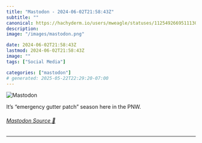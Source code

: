 ```yaml
---
title: "Mastodon - 2024-06-02T21:58:43Z"
subtitle: ""
canonical: https://hachyderm.io/users/mweagle/statuses/112549266951113092
description:
image: "/images/mastodon.png"

date: 2024-06-02T21:58:43Z
lastmod: 2024-06-02T21:58:43Z
image: ""
tags: ["Social Media"]

categories: ["mastodon"]
# generated: 2025-05-22T22:29:20-07:00
---
```

![Mastodon](/images/mastodon.png)

<p>It’s “emergency gutter patch” season here in the PNW.</p>


###### [Mastodon Source 🐘](https://hachyderm.io/@mweagle/112549266951113092)

___
